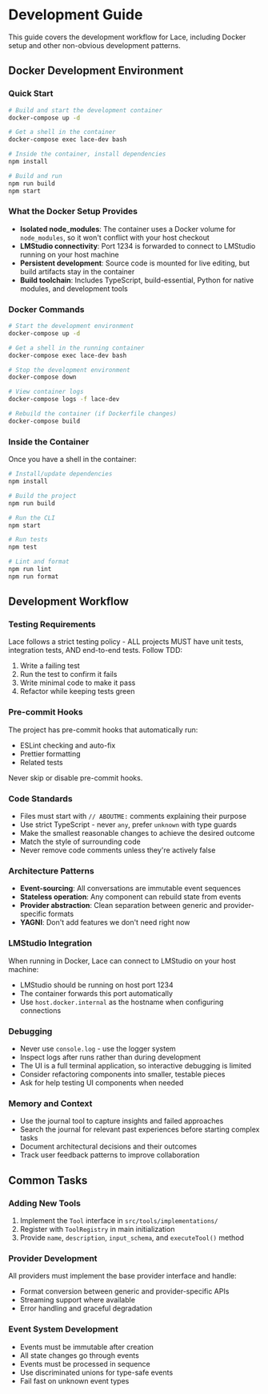 # Development Guide

This guide covers the development workflow for Lace, including Docker setup and other non-obvious development patterns.

## Docker Development Environment

### Quick Start

```bash
# Build and start the development container
docker-compose up -d

# Get a shell in the container
docker-compose exec lace-dev bash

# Inside the container, install dependencies
npm install

# Build and run
npm run build
npm start
```

### What the Docker Setup Provides

- **Isolated node_modules**: The container uses a Docker volume for `node_modules`, so it won't conflict with your host checkout
- **LMStudio connectivity**: Port 1234 is forwarded to connect to LMStudio running on your host machine
- **Persistent development**: Source code is mounted for live editing, but build artifacts stay in the container
- **Build toolchain**: Includes TypeScript, build-essential, Python for native modules, and development tools

### Docker Commands

```bash
# Start the development environment
docker-compose up -d

# Get a shell in the running container  
docker-compose exec lace-dev bash

# Stop the development environment
docker-compose down

# View container logs
docker-compose logs -f lace-dev

# Rebuild the container (if Dockerfile changes)
docker-compose build
```

### Inside the Container

Once you have a shell in the container:

```bash
# Install/update dependencies
npm install

# Build the project
npm run build

# Run the CLI
npm start

# Run tests
npm test

# Lint and format
npm run lint
npm run format
```

## Development Workflow

### Testing Requirements

Lace follows a strict testing policy - ALL projects MUST have unit tests, integration tests, AND end-to-end tests. Follow TDD:

1. Write a failing test
2. Run the test to confirm it fails
3. Write minimal code to make it pass
4. Refactor while keeping tests green

### Pre-commit Hooks

The project has pre-commit hooks that automatically run:
- ESLint checking and auto-fix
- Prettier formatting
- Related tests

Never skip or disable pre-commit hooks.

### Code Standards

- Files must start with `// ABOUTME:` comments explaining their purpose
- Use strict TypeScript - never `any`, prefer `unknown` with type guards
- Make the smallest reasonable changes to achieve the desired outcome
- Match the style of surrounding code
- Never remove code comments unless they're actively false

### Architecture Patterns

- **Event-sourcing**: All conversations are immutable event sequences
- **Stateless operation**: Any component can rebuild state from events
- **Provider abstraction**: Clean separation between generic and provider-specific formats
- **YAGNI**: Don't add features we don't need right now

### LMStudio Integration

When running in Docker, Lace can connect to LMStudio on your host machine:
- LMStudio should be running on host port 1234
- The container forwards this port automatically
- Use `host.docker.internal` as the hostname when configuring connections

### Debugging

- Never use `console.log` - use the logger system
- Inspect logs after runs rather than during development
- The UI is a full terminal application, so interactive debugging is limited
- Consider refactoring components into smaller, testable pieces
- Ask for help testing UI components when needed

### Memory and Context

- Use the journal tool to capture insights and failed approaches
- Search the journal for relevant past experiences before starting complex tasks
- Document architectural decisions and their outcomes
- Track user feedback patterns to improve collaboration

## Common Tasks

### Adding New Tools

1. Implement the `Tool` interface in `src/tools/implementations/`
2. Register with `ToolRegistry` in main initialization
3. Provide `name`, `description`, `input_schema`, and `executeTool()` method

### Provider Development

All providers must implement the base provider interface and handle:
- Format conversion between generic and provider-specific APIs
- Streaming support where available
- Error handling and graceful degradation

### Event System Development

- Events must be immutable after creation
- All state changes go through events
- Events must be processed in sequence
- Use discriminated unions for type-safe events
- Fail fast on unknown event types